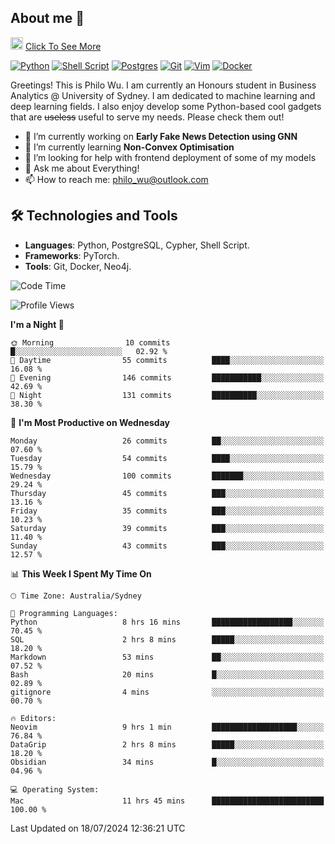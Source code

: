 ## About me 🤗

<a href="#"><img src="https://media.giphy.com/media/hvRJCLFzcasrR4ia7z/giphy.gif" width="20px" height="20px"></a> [Click To See More](https://codeboyphilo.github.io)

[![Python](https://img.shields.io/badge/python-3670A0?style=for-the-badge&logo=python&logoColor=ffdd54)](#)
[![Shell Script](https://img.shields.io/badge/shell_script-%23121011.svg?style=for-the-badge&logo=gnu-bash&logoColor=white)](#)
[![Postgres](https://img.shields.io/badge/postgres-%23316192.svg?style=for-the-badge&logo=postgresql&logoColor=white)](#)
[![Git](https://img.shields.io/badge/git-%23F05033.svg?style=for-the-badge&logo=git&logoColor=white)](#)
[![Vim](https://img.shields.io/badge/VIM-%2311AB00.svg?style=for-the-badge&logo=vim&logoColor=white)](#)
[![Docker](https://img.shields.io/badge/docker-%230db7ed.svg?style=for-the-badge&logo=docker&logoColor=white)](#)

Greetings! This is Philo Wu. I am currently an Honours student in Business Analytics \@ University of Sydney. I am dedicated to machine learning and deep learning fields. I also enjoy develop some Python-based cool gadgets that are ~~useless~~ useful to serve my needs. Please check them out!

- 🔭 I’m currently working on **Early Fake News Detection using GNN**
- 🌱 I’m currently learning **Non-Convex Optimisation**
- 🤔 I’m looking for help with frontend deployment of some of my models
- 💬 Ask me about Everything!
- 📫 How to reach me: philo_wu@outlook.com

## 🛠 Technologies and Tools
- **Languages**: Python, PostgreSQL, Cypher, Shell Script.
- **Frameworks**: PyTorch.
- **Tools**: Git, Docker, Neo4j.

<!--START_SECTION:waka-->
![Code Time](http://img.shields.io/badge/Code%20Time-326%20hrs%2051%20mins-blue)

![Profile Views](http://img.shields.io/badge/Profile%20Views-5-blue)

**I'm a Night 🦉** 

```text
🌞 Morning                10 commits          █░░░░░░░░░░░░░░░░░░░░░░░░   02.92 % 
🌆 Daytime                55 commits          ████░░░░░░░░░░░░░░░░░░░░░   16.08 % 
🌃 Evening                146 commits         ███████████░░░░░░░░░░░░░░   42.69 % 
🌙 Night                  131 commits         ██████████░░░░░░░░░░░░░░░   38.30 % 
```
📅 **I'm Most Productive on Wednesday** 

```text
Monday                   26 commits          ██░░░░░░░░░░░░░░░░░░░░░░░   07.60 % 
Tuesday                  54 commits          ████░░░░░░░░░░░░░░░░░░░░░   15.79 % 
Wednesday                100 commits         ███████░░░░░░░░░░░░░░░░░░   29.24 % 
Thursday                 45 commits          ███░░░░░░░░░░░░░░░░░░░░░░   13.16 % 
Friday                   35 commits          ███░░░░░░░░░░░░░░░░░░░░░░   10.23 % 
Saturday                 39 commits          ███░░░░░░░░░░░░░░░░░░░░░░   11.40 % 
Sunday                   43 commits          ███░░░░░░░░░░░░░░░░░░░░░░   12.57 % 
```


📊 **This Week I Spent My Time On** 

```text
🕑︎ Time Zone: Australia/Sydney

💬 Programming Languages: 
Python                   8 hrs 16 mins       ██████████████████░░░░░░░   70.45 % 
SQL                      2 hrs 8 mins        █████░░░░░░░░░░░░░░░░░░░░   18.20 % 
Markdown                 53 mins             ██░░░░░░░░░░░░░░░░░░░░░░░   07.52 % 
Bash                     20 mins             █░░░░░░░░░░░░░░░░░░░░░░░░   02.89 % 
gitignore                4 mins              ░░░░░░░░░░░░░░░░░░░░░░░░░   00.70 % 

🔥 Editors: 
Neovim                   9 hrs 1 min         ███████████████████░░░░░░   76.84 % 
DataGrip                 2 hrs 8 mins        █████░░░░░░░░░░░░░░░░░░░░   18.20 % 
Obsidian                 34 mins             █░░░░░░░░░░░░░░░░░░░░░░░░   04.96 % 

💻 Operating System: 
Mac                      11 hrs 45 mins      █████████████████████████   100.00 % 
```


 Last Updated on 18/07/2024 12:36:21 UTC
<!--END_SECTION:waka-->
